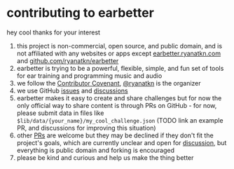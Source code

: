 # contributing to earbetter

hey cool thanks for your interest

1. this project is non-commercial, open source, and public domain,
   and is not affiliated with any websites or apps except
   [earbetter.ryanatkn.com](https://earbetter.ryanatkn.com/)
   and [github.com/ryanatkn/earbetter](https://github.com/ryanatkn/earbetter)
1. earbetter is trying to be a powerful, flexible, simple, and fun set of tools
   for ear training and programming music and audio
1. we follow the [Contributor Covenant](https://www.contributor-covenant.org/),
   [@ryanatkn](https://github.com/ryanatkn) is the organizer
1. we use GitHub [issues](https://github.com/ryanatkn/earbetter/issues) and
   [discussions](https://github.com/ryanatkn/earbetter/discussions)
1. earbetter makes it easy to create and share challenges
   but for now the only official way to share content is through PRs on GitHub -
   for now, please submit data in files like `$lib/data/{your_name}/my_cool_challenge.json`
   (TODO link an example PR, and discussions for improving this situation)
1. other [PRs](https://github.com/ryanatkn/earbetter/pulls)
   are welcome but they may be declined if they don't fit the project's goals,
   which are currently unclear and open for
   [discussion](https://github.com/ryanatkn/earbetter/discussions),
   but everything is public domain and forking is encouraged
1. please be kind and curious and help us make the thing better
